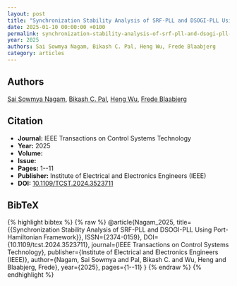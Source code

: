 ```yaml
---
layout: post
title: "Synchronization Stability Analysis of SRF-PLL and DSOGI-PLL Using Port-Hamiltonian Framework"
date: 2025-01-10 00:00:00 +0100
permalink: synchronization-stability-analysis-of-srf-pll-and-dsogi-pll-using-port-hamiltonian-framework
year: 2025
authors: Sai Sowmya Nagam, Bikash C. Pal, Heng Wu, Frede Blaabjerg
category: articles
---
```

 
## Authors
[Sai Sowmya Nagam](authors/sai_sowmya_nagam), [Bikash C. Pal](authors/bikash_c_pal), [Heng Wu](authors/heng_wu), [Frede Blaabjerg](authors/frede_blaabjerg)
 
## Citation
- **Journal:** IEEE Transactions on Control Systems Technology
- **Year:** 2025
- **Volume:** 
- **Issue:** 
- **Pages:** 1--11
- **Publisher:** Institute of Electrical and Electronics Engineers (IEEE)
- **DOI:** [10.1109/TCST.2024.3523711](https://doi.org/10.1109/TCST.2024.3523711)
 
## BibTeX
{% highlight bibtex %}
{% raw %}
@article{Nagam_2025,
  title={{Synchronization Stability Analysis of SRF-PLL and DSOGI-PLL Using Port-Hamiltonian Framework}},
  ISSN={2374-0159},
  DOI={10.1109/tcst.2024.3523711},
  journal={IEEE Transactions on Control Systems Technology},
  publisher={Institute of Electrical and Electronics Engineers (IEEE)},
  author={Nagam, Sai Sowmya and Pal, Bikash C. and Wu, Heng and Blaabjerg, Frede},
  year={2025},
  pages={1--11}
}
{% endraw %}
{% endhighlight %}
 
